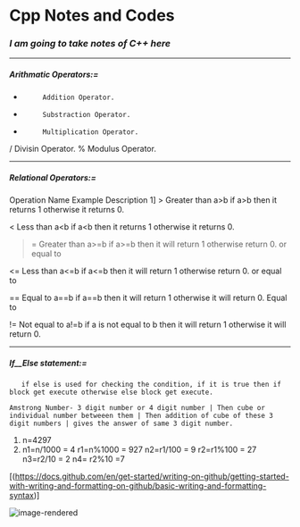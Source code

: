#  Cpp Notes and Codes

### _**I am going to take notes of C++ here**_
-------------------------------------------------------------------------
##### _**Arithmatic Operators:=**_
+          Addition Operator.
-          Substraction Operator.
*          Multiplication Operator.
/          Divisin Operator.
%          Modulus Operator.

--------------------------------------------------------------------------
##### _**Relational Operators:=**_
Operation        Name              Example              Description
1]  >             Greater than          a>b                 if a>b then it returns 1 otherwise it returns 0.

<             Less than             a<b                 if a<b then it returns 1 otherwise it returns 0.

>=            Greater than          a>=b                if a>=b then it will return 1 otherwise return 0.
              or equal to
 
<=            Less than             a<=b                if a<=b then it will return 1 otherwise return 0.
              or equal to   

==            Equal to              a==b                if a==b then it will return 1 otherwise it will return 0.
              Equal to         

!=            Not equal to          a!=b                if a is not equal to b then it will return 1 otherwise it will return 0.

------------------------------------------------------------------------

##### _**If__Else statement:=**_
       if else is used for checking the condition, if it is true then if block get execute otherwise else block get execute.
       
`Amstrong Number- 3 digit number or 4 digit number | Then cube or individual number betweeen them | Then addition of cube of these 3 digit numbers | gives the answer of same 3 digit number.`

1. n=4297
2. n1=n/1000    = 4
r1=n%1000    = 927
n2=r1/100    = 9
r2=r1%100    = 27
n3=r2/10     = 2
n4= r2%10    =7

[(https://docs.github.com/en/get-started/writing-on-github/getting-started-with-writing-and-formatting-on-github/basic-writing-and-formatting-syntax)]

![image-rendered](https://user-images.githubusercontent.com/62470301/190869632-57ce4d46-ea60-4249-9706-8bd701b945d5.png)

